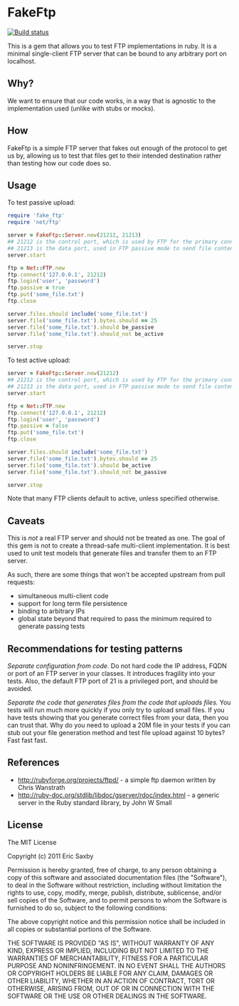 FakeFtp
=======

[![Build status](https://secure.travis-ci.org/livinginthepast/fake_ftp.svg?branch=master)](http://travis-ci.org/livinginthepast/fake_ftp)

This is a gem that allows you to test FTP implementations in ruby. It is 
a minimal single-client FTP server that can be bound to any arbitrary 
port on localhost.


## Why?

We want to ensure that our code works, in a way that is agnostic to the 
implementation used (unlike with stubs or mocks).


## How

FakeFtp is a simple FTP server that fakes out enough of the protocol to 
get us by, allowing us to test that files get to their intended destination 
rather than testing how our code does so.


## Usage

To test passive upload:
``` ruby
require 'fake_ftp'
require 'net/ftp'

server = FakeFtp::Server.new(21212, 21213)
## 21212 is the control port, which is used by FTP for the primary connection
## 21213 is the data port, used in FTP passive mode to send file contents
server.start

ftp = Net::FTP.new
ftp.connect('127.0.0.1', 21212)
ftp.login('user', 'password')
ftp.passive = true
ftp.put('some_file.txt')
ftp.close

server.files.should include('some_file.txt')
server.file('some_file.txt').bytes.should == 25
server.file('some_file.txt').should be_passive
server.file('some_file.txt').should_not be_active

server.stop
```

To test active upload:
``` ruby
server = FakeFtp::Server.new(21212)
## 21212 is the control port, which is used by FTP for the primary connection
## 21213 is the data port, used in FTP passive mode to send file contents
server.start

ftp = Net::FTP.new
ftp.connect('127.0.0.1', 21212)
ftp.login('user', 'password')
ftp.passive = false
ftp.put('some_file.txt')
ftp.close

server.files.should include('some_file.txt')
server.file('some_file.txt').bytes.should == 25
server.file('some_file.txt').should be_active
server.file('some_file.txt').should_not be_passive

server.stop
```

Note that many FTP clients default to active, unless specified otherwise.


## Caveats

This is *not* a real FTP server and should not be treated as one. The goal 
of this gem is not to create a thread-safe multi-client implementation.
It is best used to unit test models that generate files and transfer
them to an FTP server.

As such, there are some things that won't be accepted upstream from pull
requests:
* simultaneous multi-client code
* support for long term file persistence
* binding to arbitrary IPs
* global state beyond that required to pass the minimum required to
  generate passing tests


## Recommendations for testing patterns

*Separate configuration from code.* Do not hard code the IP address,
FQDN or port of an FTP server in your classes. It introduces fragility
into your tests. Also, the default FTP port of 21 is a privileged port,
and should be avoided.

*Separate the code that generates files from the code that uploads
files.* You tests will run much more quickly if you only try to upload
small files. If you have tests showing that you generate correct files
from your data, then you can trust that. Why do you need to upload a 20M
file in your tests if you can stub out your file generation method and
test file upload against 10 bytes? Fast fast fast.


## References

* http://rubyforge.org/projects/ftpd/ - a simple ftp daemon written by Chris Wanstrath
* http://ruby-doc.org/stdlib/libdoc/gserver/rdoc/index.html - a generic server in the Ruby standard library, by John W Small

## License

The MIT License

Copyright (c) 2011 Eric Saxby

Permission is hereby granted, free of charge, to any person obtaining a copy
of this software and associated documentation files (the "Software"), to deal
in the Software without restriction, including without limitation the rights
to use, copy, modify, merge, publish, distribute, sublicense, and/or sell
copies of the Software, and to permit persons to whom the Software is
furnished to do so, subject to the following conditions:

The above copyright notice and this permission notice shall be included in
all copies or substantial portions of the Software.

THE SOFTWARE IS PROVIDED "AS IS", WITHOUT WARRANTY OF ANY KIND, EXPRESS OR
IMPLIED, INCLUDING BUT NOT LIMITED TO THE WARRANTIES OF MERCHANTABILITY,
FITNESS FOR A PARTICULAR PURPOSE AND NONINFRINGEMENT. IN NO EVENT SHALL THE
AUTHORS OR COPYRIGHT HOLDERS BE LIABLE FOR ANY CLAIM, DAMAGES OR OTHER
LIABILITY, WHETHER IN AN ACTION OF CONTRACT, TORT OR OTHERWISE, ARISING FROM,
OUT OF OR IN CONNECTION WITH THE SOFTWARE OR THE USE OR OTHER DEALINGS IN
THE SOFTWARE.
